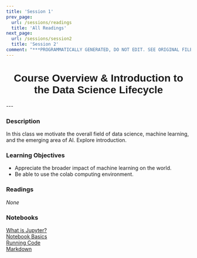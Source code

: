 ```yaml
---
title: 'Session 1'
prev_page:
  url: /sessions/readings
  title: 'All Readings'
next_page:
  url: /sessions/session2
  title: 'Session 2'
comment: "***PROGRAMMATICALLY GENERATED, DO NOT EDIT. SEE ORIGINAL FILES IN /content***"
---
```

<h1  style="font-family:  Verdana,  Geneva,  sans-serif;  text-align:center">Course  Overview  &  Introduction  to  the  Data  Science  Lifecycle</h1> 
--- 
 
###  Description 
In  this  class  we  motivate  the  overall  field  of  data  science,  machine  learning,  and  the  emerging  area  of  AI.    Explore  introduction.   
 
###  Learning  Objectives 
-  Appreciate  the  broader  impact  of  machine  learning  on  the  world. 
-  Be  able  to  use  the  colab  computing  environment. 
 
###  Readings 
*None* 
 
###  Notebooks 
[What  is  Jupyter?](https://rpi.analyticsdojo.com/notebooks/01-what-is-jupyter.html)<br>[Notebook  Basics](https://rpi.analyticsdojo.com/notebooks/02-notebook-basics.html)<br>[Running  Code](https://rpi.analyticsdojo.com/notebooks/03-running-code.html)<br>[Markdown](https://rpi.analyticsdojo.com/notebooks/04-markdown.html)
